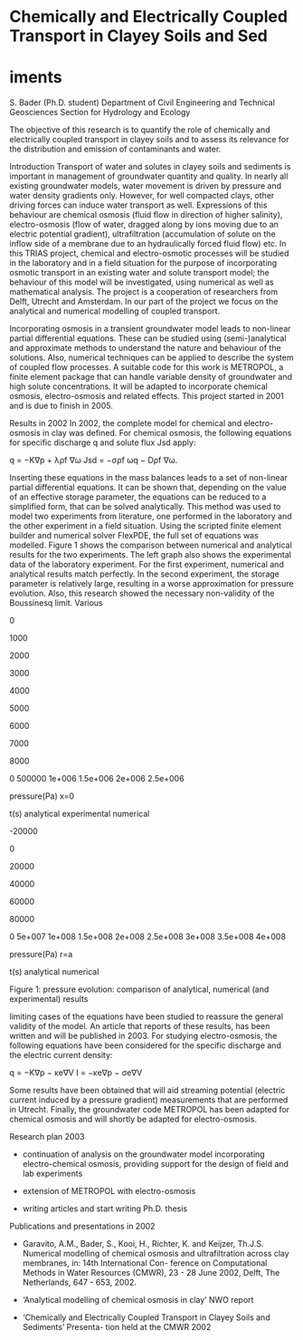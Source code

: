 # Chemically and Electrically Coupled Transport in Clayey Soils and Sed

# iments 

S. Bader (Ph.D. student) Department of Civil Engineering and Technical Geosciences Section for Hydrology and Ecology 

The objective of this research is to quantify the role of chemically and electrically coupled transport in clayey soils and to assess its relevance for the distribution and emission of contaminants and water. 

Introduction Transport of water and solutes in clayey soils and sediments is important in management of groundwater quantity and quality. In nearly all existing groundwater models, water movement is driven by pressure and water density gradients only. However, for well compacted clays, other driving forces can induce water transport as well. Expressions of this behaviour are chemical osmosis (fluid flow in direction of higher salinity), electro-osmosis (flow of water, dragged along by ions moving due to an electric potential gradient), ultrafiltration (accumulation of solute on the inflow side of a membrane due to an hydraulically forced fluid flow) etc. In this TRIAS project, chemical and electro-osmotic processes will be studied in the laboratory and in a field situation for the purpose of incorporating osmotic transport in an existing water and solute transport model; the behaviour of this model will be investigated, using numerical as well as mathematical analysis. The project is a cooperation of researchers from Delft, Utrecht and Amsterdam. In our part of the project we focus on the analytical and numerical modelling of coupled transport. 

Incorporating osmosis in a transient groundwater model leads to non-linear partial differential equations. These can be studied using (semi-)analytical and approximate methods to understand the nature and behaviour of the solutions. Also, numerical techniques can be applied to describe the system of coupled flow processes. A suitable code for this work is METROPOL, a finite element package that can handle variable density of groundwater and high solute concentrations. It will be adapted to incorporate chemical osmosis, electro-osmosis and related effects. This project started in 2001 and is due to finish in 2005. 

Results in 2002 In 2002, the complete model for chemical and electro-osmosis in clay was defined. For chemical osmosis, the following equations for specific discharge q and solute flux Jsd apply: 

 q = −K∇p + λρf ∇ω Jsd = −σρf ωq − Dρf ∇ω. 

Inserting these equations in the mass balances leads to a set of non-linear partial differential equations. It can be shown that, depending on the value of an effective storage parameter, the equations can be reduced to a simplified form, that can be solved analytically. This method was used to model two experiments from literature, one performed in the laboratory and the other experiment in a field situation. Using the scripted finite element builder and numerical solver FlexPDE, the full set of equations was modelled. Figure 1 shows the comparison between numerical and analytical results for the two experiments. The left graph also shows the experimental data of the laboratory experiment. For the first experiment, numerical and analytical results match perfectly. In the second experiment, the storage parameter is relatively large, resulting in a worse approximation for pressure evolution. Also, this research showed the necessary non-validity of the Boussinesq limit. Various 


 0 

 1000 

 2000 

 3000 

 4000 

 5000 

 6000 

 7000 

 8000 

 0 500000 1e+006 1.5e+006 2e+006 2.5e+006 

 pressure(Pa) x=0 

 t(s) analytical experimental numerical 

 -20000 

 0 

 20000 

 40000 

 60000 

 80000 

 0 5e+007 1e+008 1.5e+008 2e+008 2.5e+008 3e+008 3.5e+008 4e+008 

 pressure(Pa) r=a 

 t(s) analytical numerical 

 Figure 1: pressure evolution: comparison of analytical, numerical (and experimental) results 

limiting cases of the equations have been studied to reassure the general validity of the model. An article that reports of these results, has been written and will be published in 2003. For studying electro-osmosis, the following equations have been considered for the specific discharge and the electric current density: 

 q = −K∇p − κe∇V I = −κe∇p − σe∇V 

Some results have been obtained that will aid streaming potential (electric current induced by a pressure gradient) measurements that are performed in Utrecht. Finally, the groundwater code METROPOL has been adapted for chemical osmosis and will shortly be adapted for electro-osmosis. 

Research plan 2003 

- continuation of analysis on the groundwater model incorporating electro-chemical osmosis,     providing support for the design of field and lab experiments 

- extension of METROPOL with electro-osmosis 

- writing articles and start writing Ph.D. thesis 

Publications and presentations in 2002 

- Garavito, A.M., Bader, S., Kooi, H., Richter, K. and Keijzer, Th.J.S. Numerical modelling     of chemical osmosis and ultrafiltration across clay membranes, in: 14th International Con-     ference on Computational Methods in Water Resources (CMWR), 23 - 28 June 2002, Delft,     The Netherlands, 647 - 653, 2002. 

- ‘Analytical modelling of chemical osmosis in clay’ NWO report 

- ‘Chemically and Electrically Coupled Transport in Clayey Soils and Sediments’ Presenta-     tion held at the CMWR 2002 


